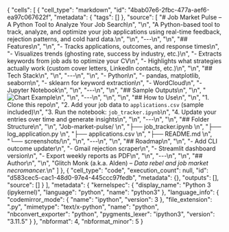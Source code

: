 {
 "cells": [
  {
   "cell_type": "markdown",
   "id": "4bab07e6-2fbc-477a-aef6-ea97c067622f",
   "metadata": {
    "tags": []
   },
   "source": [
    "# Job Market Pulse – A Python Tool to Analyze Your Job Search\n",
    "\n",
    "A Python-based tool to track, analyze, and optimize your job applications using real-time feedback, rejection patterns, and cold hard data.\n",
    "\n",
    "---\n",
    "\n",
    "## Features\n",
    "\n",
    "- Tracks applications, outcomes, and response times\n",
    "- Visualizes trends (ghosting rate, success by industry, etc.)\n",
    "- Extracts keywords from job ads to optimize your CV\n",
    "- Highlights what strategies actually work (custom cover letters, LinkedIn contacts, etc.)\n",
    "\n",
    "## Tech Stack\n",
    "\n",
    "---\n",
    "\n",
    "- Python\n",
    "- pandas, matplotlib, seaborn\n",
    "- sklearn for keyword extraction\n",
    "- WordCloud\n",
    "- Jupyter Notebook\n",
    "\n",
    "---\n",
    "\n",
    "## Sample Outputs\n",
    "\n",
    "![Chart Example](link-to-screenshot-tbd-later.png)\n",
    "\n",
    "---\n",
    "\n",
    "\n",
    "## How to Use\n",
    "\n",
    "1. Clone this repo\n",
    "2. Add your job data to `applications.csv` (sample included)\n",
    "3. Run the notebook: `job_tracker.ipynb`\n",
    "4. Update your entries over time and generate insights\n",
    "\n",
    "---\n",
    "\n",
    "## Folder Structure\n",
    "\n",
    "Job-market-pulse/ \n",
    "├── job_tracker.ipynb \n",
    "├── log_application.py \n",
    "├── applications.csv \n",
    "├── README.md \n",
    "└── screenshots/\n",
    "\n",
    "---\n",
    "\n",
    "## Roadmap\n",
    "\n",
    "- Add CLI outcome updater\n",
    "- Gmail rejection scraper\n",
    "- Streamlit dashboard version\n",
    "- Export weekly reports as PDF\n",
    "\n",
    "---\n",
    "\n",
    "## Author\n",
    "\n",
    "Glitch Monk (a.k.a. Alden) – *Data rebel and job market necromancer.*\n"
   ]
  },
  {
   "cell_type": "code",
   "execution_count": null,
   "id": "d583cec5-cac1-48d0-97e4-445ccc97fedb",
   "metadata": {},
   "outputs": [],
   "source": []
  }
 ],
 "metadata": {
  "kernelspec": {
   "display_name": "Python 3 (ipykernel)",
   "language": "python",
   "name": "python3"
  },
  "language_info": {
   "codemirror_mode": {
    "name": "ipython",
    "version": 3
   },
   "file_extension": ".py",
   "mimetype": "text/x-python",
   "name": "python",
   "nbconvert_exporter": "python",
   "pygments_lexer": "ipython3",
   "version": "3.11.5"
  }
 },
 "nbformat": 4,
 "nbformat_minor": 5
}
